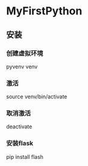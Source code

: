 
# MyFirstPython

## 安装

### 创建虚拟环境

pyvenv venv

### 激活

source venv/bin/activate

### 取消激活

deactivate

### 安装flask

pip install flash
